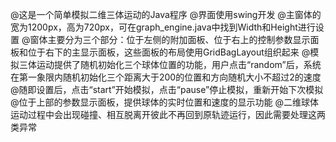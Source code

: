 @这是一个简单模拟二维三体运动的Java程序
@界面使用swing开发
@主窗体的宽为1200px，高为720px，可在graph_engine.java中找到Width和Height进行设置
@窗体主要分为三个部分：位于左侧的附加面板、位于右上的控制参数显示面板和位于右下的主显示面板，这些面板的布局使用GridBagLayout组织起来
@模拟三体运动提供了随机初始化三个球体位置的功能，用户点击“random”后，系统在第一象限内随机初始化三个距离大于200的位置和方向随机大小不超过2的速度
@随即设置后，点击“start”开始模拟，点击“pause”停止模拟，重新开始下次模拟
@位于上部的参数显示面板，提供球体的实时位置和速度的显示功能
@二维球体运动过程中会出现碰撞、相互脱离开彼此不再回到原轨迹运行，因此需要处理这两类异常
